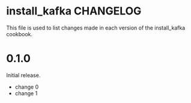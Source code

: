 # install_kafka CHANGELOG

This file is used to list changes made in each version of the install_kafka cookbook.

# 0.1.0

Initial release.

- change 0
- change 1

